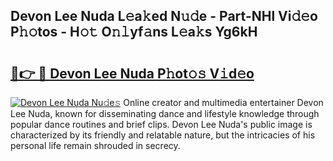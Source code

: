 ## Devon Lee Nuda L𝚎a𝚔ed N𝚞𝚍e - Part-NHl Vi𝚍𝚎o P𝚑𝚘tos - H𝚘𝚝 O𝚗𝚕yf𝚊ns L𝚎a𝚔s Yg6kH

# <h2><a href="http://kfc5c1.oniu.top/?m=Devon+Lee+Nuda">🔗👉 🔴 Devon Lee Nuda P𝚑ot𝚘𝚜 V𝚒d𝚎o</a></h2>

[![Devon Lee Nuda Nu𝚍e𝚜](https://i.imgur.com/0qMVB7G.gif)](http://kfc5c1.oniu.top/?m=Devon+Lee+Nuda)
Online creator and multimedia entertainer Devon Lee Nuda, known for disseminating dance and lifestyle knowledge through popular dance routines and brief clips. Devon Lee Nuda's public image is characterized by its friendly and relatable nature, but the intricacies of his personal life remain shrouded in secrecy.  

